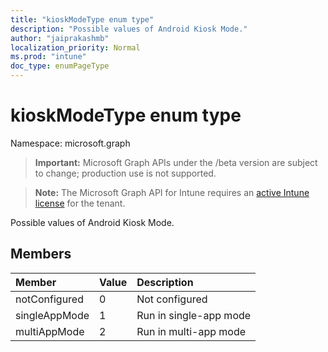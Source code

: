 ```yaml
---
title: "kioskModeType enum type"
description: "Possible values of Android Kiosk Mode."
author: "jaiprakashmb"
localization_priority: Normal
ms.prod: "intune"
doc_type: enumPageType
---
```


# kioskModeType enum type

Namespace: microsoft.graph

> **Important:** Microsoft Graph APIs under the /beta version are subject to change; production use is not supported.

> **Note:** The Microsoft Graph API for Intune requires an [active Intune license](https://go.microsoft.com/fwlink/?linkid=839381) for the tenant.

Possible values of Android Kiosk Mode.

## Members
|Member|Value|Description|
|:---|:---|:---|
|notConfigured|0|Not configured|
|singleAppMode|1|Run in single-app mode|
|multiAppMode|2|Run in multi-app mode|
